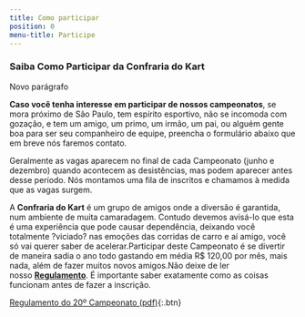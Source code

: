 ```yaml
---
title: Como participar
position: 0
menu-title: Participe
---
```


### Saiba Como Participar da Confraria do Kart

Novo parágrafo

**Caso você tenha interesse em participar de nossos campeonatos**, se mora próximo de São Paulo, tem espírito esportivo, não se incomoda com gozação, e tem um amigo, um primo, um irmão, um pai, ou alguém gente boa para ser seu companheiro de equipe, preencha o formulário abaixo que em breve nós faremos contato.

Geralmente as vagas aparecem no final de cada Campeonato (junho e dezembro) quando acontecem as desistências, mas podem aparecer antes desse período. Nós montamos uma fila de inscritos e chamamos à medida que as vagas surgem.

A **Confraria do Kart** é um grupo de amigos onde a diversão é garantida, num ambiente de muita camaradagem. Contudo devemos avisá-lo que esta é uma experiência que pode causar dependência, deixando você totalmente ?viciado? nas emoções das corridas de carro e aí amigo, você só vai querer saber de acelerar.Participar deste Campeonato é se divertir de maneira sadia o ano todo gastando em média R$ 120,00 por mês, mais nada, além de fazer muitos novos amigos.Não deixe de ler nosso **[Regulamento](/_uploads/Regulamento_20_Campeonato_Confraria_do_Kart.pdf)**. É importante saber exatamente como as coisas funcionam antes de fazer a inscrição.

[Regulamento do 20º Campeonato (pdf)](/_uploads/Regulamento_20_Campeonato_Confraria_do_Kart.pdf){:.btn}

